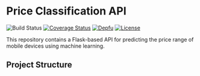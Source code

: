 # Price Classification API

![Build Status](https://github.com/yourusername/price-classification-api/actions/workflows/main.yml/badge.svg)
[![Coverage Status](https://coveralls.io/repos/github/yourusername/price-classification-api/badge.svg?branch=main)](https://coveralls.io/github/yourusername/price-classification-api?branch=main)
[![Depfu](https://badges.depfu.com/badges/yourusername/price-classification-api.svg)](https://depfu.com/github/yourusername/price-classification-api)
[![License](https://img.shields.io/badge/license-MIT-green.svg)](https://github.com/yourusername/price-classification-api/blob/main/LICENSE)

This repository contains a Flask-based API for predicting the price range of mobile devices using machine learning.

## Project Structure

